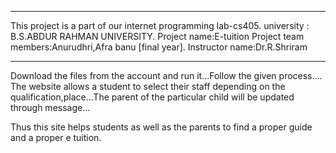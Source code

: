--------------------------------------------------------------------------------------------
This project is a part of our internet programming lab-cs405.
university : B.S.ABDUR RAHMAN UNIVERSITY.
Project name:E-tuition
Project team members:Anurudhri,Afra banu [final year].
Instructor name:Dr.R.Shriram

--------------------------------------------------------------------------------------------

Download the files from the account and run it...Follow the given process....
The website allows a student to select their staff depending on the qualification,place...The parent of the particular child will be updated through message...

Thus this site helps students as well as the parents to find a proper guide and  a proper e tuition.
